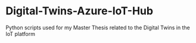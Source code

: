 # Digital-Twins-Azure-IoT-Hub
Python scripts used for my Master Thesis related to the Digital Twins in the IoT platform
